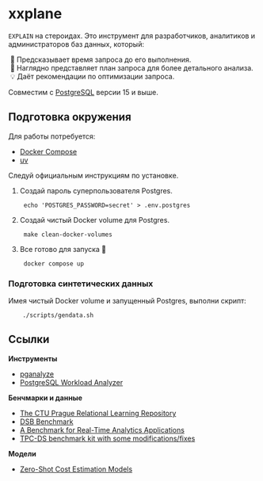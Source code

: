 # xxplane

`EXPLAIN` на стероидах.
Это инструмент для разработчиков, аналитиков и администраторов баз данных, который:

&nbsp;🔮 Предсказывает время запроса до его выполнения.<br>
&nbsp;🔎 Наглядно представляет план запроса для более детального анализа.<br>
&nbsp;💡 Даёт рекомендации по оптимизации запроса.

Совместим с [PostgreSQL](https://www.postgresql.org) версии 15 и выше.

## Подготовка окружения

Для работы потребуется:

* [Docker Compose](https://docs.docker.com/compose/)
* [uv](https://docs.astral.sh/uv/)

Следуй официальным инструкциям по установке.

1. Создай пароль суперпользователя Postgres.

        echo 'POSTGRES_PASSWORD=secret' > .env.postgres

2. Создай чистый Docker volume для Postgres.

        make clean-docker-volumes

3. Все готово для запуска 🚀

        docker compose up

### Подготовка синтетических данных

Имея чистый Docker volume и запущенный Postgres, выполни скрипт:

        ./scripts/gendata.sh

## Ссылки

**Инструменты**

* [pganalyze](https://pganalyze.com)
* [PostgreSQL Workload Analyzer](https://github.com/powa-team/powa)

**Бенчмарки и данные**

* [The CTU Prague Relational Learning Repository](https://relational.fel.cvut.cz)
* [DSB Benchmark](https://github.com/microsoft/dsb)
* [A Benchmark for Real-Time Analytics Applications](https://github.com/timescale/rtabench)
* [TPC-DS benchmark kit with some modifications/fixes](https://github.com/gregrahn/tpcds-kit)

**Модели**

* [Zero-Shot Cost Estimation Models](https://github.com/DataManagementLab/zero-shot-cost-estimation)
